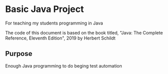 # Basic Java Project

For teaching my students programming in Java

The code of this document is based on the book titled, 
"Java: The Complete Reference, Eleventh Edition", 2019 
by Herbert Schildt

## Purpose
Enough Java programming to do beging test automation